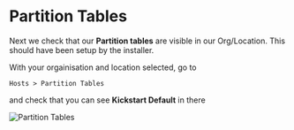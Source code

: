 # Partition Tables

Next we check that our **Partition tables** are visible in our Org/Location. This should have been setup by the installer.

With your orgainisation and location selected, go to

```Hosts > Partition Tables```

and check that you can see **Kickstart Default** in there

![Partition Tables](../images/partition-tables.png)

